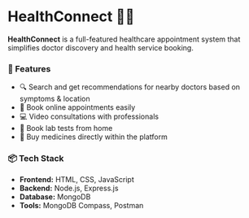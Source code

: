 # HealthConnect 🏥💊

**HealthConnect** is a full-featured healthcare appointment system that simplifies doctor discovery and health service booking.

### 🚀 Features

- 🔍 Search and get recommendations for nearby doctors based on symptoms & location
- 📅 Book online appointments easily
- 💻 Video consultations with professionals
- 🧪 Book lab tests from home
- 💊 Buy medicines directly within the platform

### 📦 Tech Stack

- **Frontend:** HTML, CSS, JavaScript
- **Backend:** Node.js, Express.js
- **Database:** MongoDB
- **Tools:** MongoDB Compass, Postman



